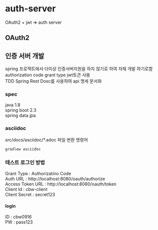 # auth-server
OAuth2 + jwt => auth server 

## OAuth2

## 인증 서버 개발
spring 프로젝트에서 더이상 인증서버지원을 하지 않기로 하여 자체 개발 하기로함   
authorization code grant type
jwt토큰 사용  
TDD
Spring Rest Dosc를 사용하여 api 명세 문서화  


### spec
java 1.8  
spring boot 2.3  
  spring data jpa  


### asciidoc
src/docs/asciidoc/*.adoc 파일 변환 명령어
```
gradlew asciidoc
```

### 테스트 로그인 방법

Grant Type : Authorizatino Code  
Auth URL : http://localhost:8080/oauth/authorize  
Access Token URL : http://localhost:8080/oauth/token  
Client Id : cbw-client  
Client Secret : secret123  

#### login  
ID : cbw0916  
PW : pass123  
